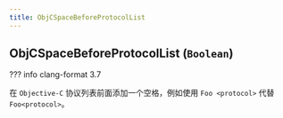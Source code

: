```yaml
---
title: ObjCSpaceBeforeProtocolList
---
```


## ObjCSpaceBeforeProtocolList (`Boolean`)

??? info
    clang-format 3.7

在 `Objective-C` 协议列表前面添加一个空格，例如使用 `Foo <protocol>` 代替 `Foo<protocol>`。
